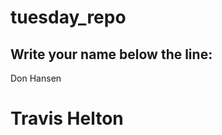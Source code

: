# tuesday_repo

Write your name below the line:
--------------------------------------------------------

Don Hansen
# Travis Helton
